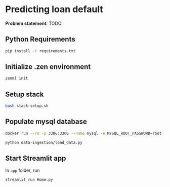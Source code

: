 # Predicting loan default

**Problem statement**: TODO

## Python Requirements

```bash
pip install -r requirements.txt
```

## Initialize .zen environment

```bash
zenml init
```

## Setup stack

```bash
bash stack-setup.sh
```

## Populate mysql database

```bash
docker run --rm -p 3306:3306 --name mysql -e MYSQL_ROOT_PASSWORD=root -e MYSQL_DATABASE=zenml -d mysql
```
```bash
python data-ingestion/load_data.py
```

## Start Streamlit app

In `app` folder, run
```bash
streamlit run Home.py
```



